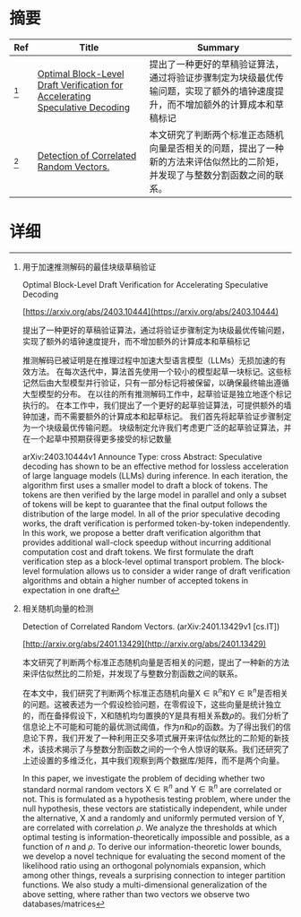 # 摘要

| Ref | Title | Summary |
| --- | --- | --- |
| [^1] | [Optimal Block-Level Draft Verification for Accelerating Speculative Decoding](https://arxiv.org/abs/2403.10444) | 提出了一种更好的草稿验证算法，通过将验证步骤制定为块级最优传输问题，实现了额外的墙钟速度提升，而不增加额外的计算成本和草稿标记 |
| [^2] | [Detection of Correlated Random Vectors.](http://arxiv.org/abs/2401.13429) | 本文研究了判断两个标准正态随机向量是否相关的问题，提出了一种新的方法来评估似然比的二阶矩，并发现了与整数分割函数之间的联系。 |

# 详细

[^1]: 用于加速推测解码的最佳块级草稿验证

    Optimal Block-Level Draft Verification for Accelerating Speculative Decoding

    [https://arxiv.org/abs/2403.10444](https://arxiv.org/abs/2403.10444)

    提出了一种更好的草稿验证算法，通过将验证步骤制定为块级最优传输问题，实现了额外的墙钟速度提升，而不增加额外的计算成本和草稿标记

    

    推测解码已被证明是在推理过程中加速大型语言模型（LLMs）无损加速的有效方法。 在每次迭代中，算法首先使用一个较小的模型起草一块标记。这些标记然后由大型模型并行验证，只有一部分标记将被保留，以确保最终输出遵循大型模型的分布。 在以往的所有推测解码工作中，起草验证是独立地逐个标记执行的。 在本工作中，我们提出了一个更好的起草验证算法，可提供额外的墙钟加速，而不需要额外的计算成本和起草标记。 我们首先将起草验证步骤制定为一个块级最优传输问题。 块级制定允许我们考虑更广泛的起草验证算法，并在一个起草中预期获得更多接受的标记数量

    arXiv:2403.10444v1 Announce Type: cross  Abstract: Speculative decoding has shown to be an effective method for lossless acceleration of large language models (LLMs) during inference. In each iteration, the algorithm first uses a smaller model to draft a block of tokens. The tokens are then verified by the large model in parallel and only a subset of tokens will be kept to guarantee that the final output follows the distribution of the large model. In all of the prior speculative decoding works, the draft verification is performed token-by-token independently. In this work, we propose a better draft verification algorithm that provides additional wall-clock speedup without incurring additional computation cost and draft tokens. We first formulate the draft verification step as a block-level optimal transport problem. The block-level formulation allows us to consider a wider range of draft verification algorithms and obtain a higher number of accepted tokens in expectation in one draft 
    
[^2]: 相关随机向量的检测

    Detection of Correlated Random Vectors. (arXiv:2401.13429v1 [cs.IT])

    [http://arxiv.org/abs/2401.13429](http://arxiv.org/abs/2401.13429)

    本文研究了判断两个标准正态随机向量是否相关的问题，提出了一种新的方法来评估似然比的二阶矩，并发现了与整数分割函数之间的联系。

    

    在本文中，我们研究了判断两个标准正态随机向量$\mathsf{X}\in\mathbb{R}^{n}$和$\mathsf{Y}\in\mathbb{R}^{n}$是否相关的问题。这被表述为一个假设检验问题，在零假设下，这些向量是统计独立的，而在备择假设下，$\mathsf{X}$和随机均匀置换的$\mathsf{Y}$是具有相关系数$\rho$的。我们分析了信息论上不可能和可能的最优测试阈值，作为$n$和$\rho$的函数。为了得出我们的信息论下界，我们开发了一种利用正交多项式展开来评估似然比的二阶矩的新技术，该技术揭示了与整数分割函数之间的一个令人惊讶的联系。我们还研究了上述设置的多维泛化，其中我们观察到两个数据库/矩阵，而不是两个向量。

    In this paper, we investigate the problem of deciding whether two standard normal random vectors $\mathsf{X}\in\mathbb{R}^{n}$ and $\mathsf{Y}\in\mathbb{R}^{n}$ are correlated or not. This is formulated as a hypothesis testing problem, where under the null hypothesis, these vectors are statistically independent, while under the alternative, $\mathsf{X}$ and a randomly and uniformly permuted version of $\mathsf{Y}$, are correlated with correlation $\rho$. We analyze the thresholds at which optimal testing is information-theoretically impossible and possible, as a function of $n$ and $\rho$. To derive our information-theoretic lower bounds, we develop a novel technique for evaluating the second moment of the likelihood ratio using an orthogonal polynomials expansion, which among other things, reveals a surprising connection to integer partition functions. We also study a multi-dimensional generalization of the above setting, where rather than two vectors we observe two databases/matrices
    

